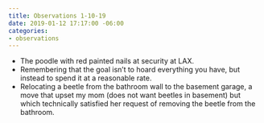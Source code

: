 ```yaml
---
title: Observations 1-10-19
date: 2019-01-12 17:17:00 -06:00
categories:
- observations
---
```


- The poodle with red painted nails at security at LAX.
- Remembering that the goal isn’t to hoard everything you have, but instead to spend it at a reasonable rate.
- Relocating a beetle from the bathroom wall to the basement garage, a move that upset my mom (does not want beetles in basement) but which technically satisfied her request of removing the beetle from the bathroom.